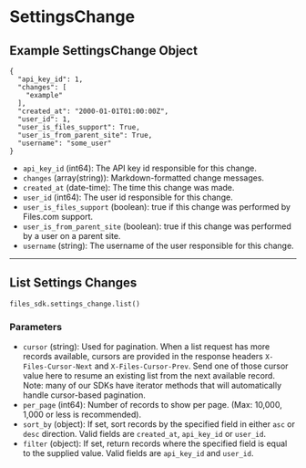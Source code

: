 # SettingsChange

## Example SettingsChange Object

```
{
  "api_key_id": 1,
  "changes": [
    "example"
  ],
  "created_at": "2000-01-01T01:00:00Z",
  "user_id": 1,
  "user_is_files_support": True,
  "user_is_from_parent_site": True,
  "username": "some_user"
}
```

* `api_key_id` (int64): The API key id responsible for this change.
* `changes` (array(string)): Markdown-formatted change messages.
* `created_at` (date-time): The time this change was made.
* `user_id` (int64): The user id responsible for this change.
* `user_is_files_support` (boolean): true if this change was performed by Files.com support.
* `user_is_from_parent_site` (boolean): true if this change was performed by a user on a parent site.
* `username` (string): The username of the user responsible for this change.


---

## List Settings Changes

```
files_sdk.settings_change.list()
```

### Parameters

* `cursor` (string): Used for pagination.  When a list request has more records available, cursors are provided in the response headers `X-Files-Cursor-Next` and `X-Files-Cursor-Prev`.  Send one of those cursor value here to resume an existing list from the next available record.  Note: many of our SDKs have iterator methods that will automatically handle cursor-based pagination.
* `per_page` (int64): Number of records to show per page.  (Max: 10,000, 1,000 or less is recommended).
* `sort_by` (object): If set, sort records by the specified field in either `asc` or `desc` direction. Valid fields are `created_at`, `api_key_id` or `user_id`.
* `filter` (object): If set, return records where the specified field is equal to the supplied value. Valid fields are `api_key_id` and `user_id`.
